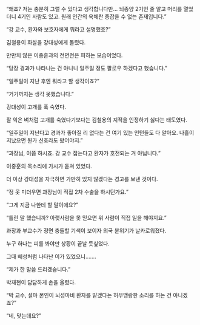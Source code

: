 “왜죠? 저는 충분히 그럴 수 있다고 생각합니다만… 뇌종양 2기인 줄 알고 머리를 열었더니 4기인 사람도 있고. 원래 인간의 육체란 종잡을 수 없는 존재입니다.”

“강 교수, 환자와 보호자에게 뭐라고 설명했죠?”

김철용이 화살을 강대성에게 돌렸다.

만만치 않은 이중훈과의 전면전은 피하는 모습이었다.

“당장 경과가 나타나는 건 아니니 일주일 정도 팔로우 하겠다고 했습니다.”

“일주일이 지난 후엔 뭐라고 할 생각이죠?”

“거기까지는 생각 못했습니다.”

강대성이 고개를 푹 숙였다.

잘 익은 벼처럼 고개를 숙였다기보다는 김철용의 지적을 인정하기 싫다는 태도였다.

“일주일이 지난다고 경과가 좋아질 리 없다는 건 여기 있는 인턴들도 다 알아요. 나흘이 지났으면 뭔가 신호라도 왔어야지.”

“과장님, 이쯤 하시죠. 강 교수 잡는다고 환자가 호전되는 거 아닙니다.”

이중훈의 목소리에 가시가 돋쳐 있었다.

더 이상 강대성을 자극하면 가만히 있지 않겠다는 경고를 보낸 것이다.

“정 못 미더우면 과장님이 직접 2차 수술을 하시던가요.”

“그게 지금 나한테 할 말이에요?”

“틀린 말 했습니까? 아랫사람을 못 믿으면 위 사람이 직접 일을 해야지요.”

과장과 부교수가 정면 충돌할 기색이 보이자 의국 분위기가 날카로워졌다.

누구 하나는 피를 봐야만 상황이 끝날 듯싶었다.

그때 혜성처럼 나타난 이가 있었으니…….

“제가 한 말씀 드리겠습니다.”

박재현이 담담하게 손을 올렸다.

“박 교수, 설마 본인이 뇌성마비 환자를 맡겠다는 허무맹랑한 소리를 하는 건 아니겠죠?”

“네, 맞는데요?”